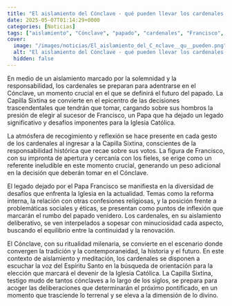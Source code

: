 ```yaml
---
title: "El aislamiento del Cónclave - qué pueden llevar los cardenales a la Capilla Sixtina"
date: 2025-05-07T01:14:29+0000
categories: [Noticias]
tags: ["aislamiento", "Cónclave", "papado", "cardenales", "Francisco", "Iglesia Católica", "Capilla Sixtina"]
cover:
  image: "/images/noticias/El_aislamiento_del_C_nclave__qu__pueden.png"
  alt: "El aislamiento del Cónclave - qué pueden llevar los cardenales a la Capilla Sixtina"
  hidden: false
---
```


En medio de un aislamiento marcado por la solemnidad y la responsabilidad, los cardenales se preparan para adentrarse en el Cónclave, un momento crucial en el que se definirá el futuro del papado. La Capilla Sixtina se convierte en el epicentro de las decisiones trascendentales que tendrán que tomar, cargando sobre sus hombros la presión de elegir al sucesor de Francisco, un Papa que ha dejado un legado significativo y desafíos imponentes para la Iglesia Católica.

La atmósfera de recogimiento y reflexión se hace presente en cada gesto de los cardenales al ingresar a la Capilla Sixtina, conscientes de la responsabilidad histórica que recae sobre sus votos. La figura de Francisco, con su impronta de apertura y cercanía con los fieles, se erige como un referente ineludible en este momento crucial, generando un peso adicional en la decisión que deberán tomar en el Cónclave.

El legado dejado por el Papa Francisco se manifiesta en la diversidad de desafíos que enfrenta la Iglesia en la actualidad. Temas como la reforma interna, la relación con otras confesiones religiosas, y la posición frente a problemáticas sociales y éticas, se presentan como puntos de inflexión que marcarán el rumbo del papado venidero. Los cardenales, en su aislamiento deliberativo, se ven interpelados a sopesar con minuciosidad cada aspecto, buscando el equilibrio entre la continuidad y la renovación.

El Cónclave, con su ritualidad milenaria, se convierte en el escenario donde convergen la tradición y la contemporaneidad, la historia y el futuro. En este contexto de aislamiento y meditación, los cardenales se disponen a escuchar la voz del Espíritu Santo en la búsqueda de orientación para la elección que marcará el devenir de la Iglesia Católica. La Capilla Sixtina, testigo mudo de tantos cónclaves a lo largo de los siglos, se prepara para acoger las deliberaciones que determinarán el próximo pontificado, en un momento que trasciende lo terrenal y se eleva a la dimensión de lo divino.
